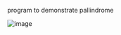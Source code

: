 program to demonstrate pallindrome 


![image](https://user-images.githubusercontent.com/67940454/212550980-5879c271-6948-4530-a7e8-ae5939088a93.png)
